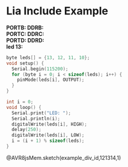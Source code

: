 <!--
author:   Fabian Bär

email:    Fabian.Baer@student.tu-freiberg.de

version:  0.0.3

comment:  Kein Kommentar!

import: https://fjangfaragesh.github.io/AVR8js-mem/INCLUDE.md

-->

# Lia Include Example
<lia-keep>
<div id="example_div_id">
    <wokwi-led color="red"   pin="13" label="13"></wokwi-led>
    <wokwi-led color="green" pin="12" label="12"></wokwi-led>
    <wokwi-led color="blue"  pin="11" label="11"></wokwi-led>
    <wokwi-led color="yellow"  pin="10" label="10"></wokwi-led>
    <span id="simulation-time"></span>
    <b>PORTB: </b><memout-element type="bin" address="0x25"></memout-element> <b>DDRB: </b><memout-element type="bin" address="0x24"></memout-element><br>
    <b>PORTC: </b><memout-element type="bin" address="0x28"></memout-element> <b>DDRC: </b><memout-element type="bin" address="0x27"></memout-element><br>
    <b>PORTD: </b><memout-element type="bin" address="0x2B"></memout-element> <b>DDRD: </b><memout-element type="bin" address="0x2A"></memout-element><br>     
    <b>led 13: </b><memout-element type="custom" output="extractBit(data[0x25],5)"></memout-element><br>

<memout-element
        type="diagram2"
        outputs="[ extractBit(data[0x25],5), extractBit(data[0x25],4)+1.5, extractBit(data[0x25],3)+3, extractBit(data[0x25],2)+4.5 ]"
        colors='["red","green","blue","yellow"]'
        labels='["red LED","green LED","blue LED","yellow LED"]'
        interval="20000000"
        title="Hallo liebe Welt, ich bin ein Diagram!"
        width="1000"
        height="500"
    ></memout-element>
</div>
</lia-keep>

``` cpp
byte leds[] = {13, 12, 11, 10};
void setup() {
  Serial.begin(115200);
  for (byte i = 0; i < sizeof(leds); i++) {
    pinMode(leds[i], OUTPUT);
  }
}

int i = 0;
void loop() {
  Serial.print("LED: ");
  Serial.println(i);
  digitalWrite(leds[i], HIGH);
  delay(250);
  digitalWrite(leds[i], LOW);
  i = (i + 1) % sizeof(leds);
}
```
@AVR8jsMem.sketch(example_div_id,121314,1)

